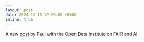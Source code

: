 ```yaml
---
layout: post
date: 2024-12-18 12:00:00 +0100
inline: true
---
```


A new [post](https://medium.com/odi-research/what-does-fair-mean-for-data-practices-in-ai-31e074476069) by Paul with the Open Data Institute on FAIR and AI. 